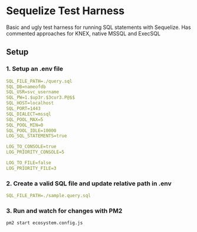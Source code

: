 # Sequelize Test Harness

Basic and ugly test harness for running SQL statements with Sequelize.  Has commented approaches for KNEX, native MSSQL and ExecSQL

## Setup

### 1. Setup an .env file
```yaml
SQL_FILE_PATH=./query.sql
SQL_DB=nameofdb
SQL_USR=svc_username
SQL_PW=1.$up3r.$3cur3.P@$$
SQL_HOST=localhost
SQL_PORT=1443
SQL_DIALECT=mssql
SQL_POOL_MAX=5
SQL_POOL_MIN=0
SQL_POOL_IDLE=10000
LOG_SQL_STATEMENTS=true

LOG_TO_CONSOLE=true
LOG_PRIORITY_CONSOLE=5

LOG_TO_FILE=false
LOG_PRIORITY_FILE=3
```

### 2. Create a valid SQL file and update relative path in .env
```yaml
SQL_FILE_PATH=./sample.query.sql
```

### 3. Run and watch for changes with PM2
`pm2 start ecosystem.config.js`
